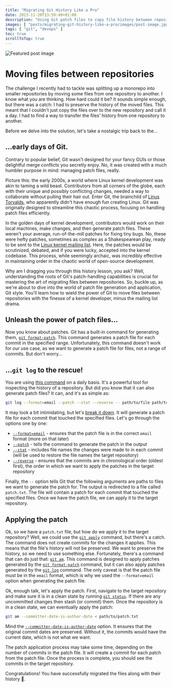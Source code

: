 ```yaml
---
title: "Migrating Git History Like a Pro"
date: 2023-11-20T13:59:49+01:00
description: "Using Git patch files to copy file history between repositories"
images: [ "posts/migrating-git-history-like-a-pro/images/post-image.jpg" ]
tags: [ "git", "devops" ]
toc: true
scrollToTop: true
---
```


![Featured post image](images/post-image.jpg)

# Moving files between repositories

The challenge I recently had to tackle was splitting up a monorepo into smaller repositories by moving some files from
one repository to another. I know what you are thinking. How hard could it be? It sounds simple enough, but there was a
catch: I had to preserve the history of the moved files. This meant that I couldn't just copy the files over to the new
repository and call it a day. I had to find a way to transfer the files' history from one repository to another.

Before we delve into the solution, let's take a nostalgic trip back to the...

## ...early days of Git.

Contrary to popular belief, Git wasn't designed for your fancy GUIs or those delightful merge conflicts you secretly
enjoy. No, it was created with a much humbler purpose in mind: managing patch files, really.

Picture this: the early 2000s, a world where Linux kernel development was akin to taming a wild beast. Contributors from
all corners of the globe, each with their unique and possibly conflicting changes, needed a way to collaborate without
pulling their hair out. Enter Git, the brainchild of [Linus Torvalds](https://www.wikiwand.com/en/Linus%20Torvalds), who
apparently didn't have enough fun creating Linux. Git was originally designed to streamline this chaotic process,
focusing on handling patch files efficiently.

In the golden days of kernel development, contributors would work on their local machines, make changes, and then
generate patch files. These weren't your average, run-of-the-mill patches for fixing tiny bugs. No, these were hefty
patches, sometimes as complex as a Shakespearean play, ready to be sent to
the [Linux kernel mailing list](https://www.wikiwand.com/en/Linux_kernel_mailing_list). Here, the patches would be
scrutinized, debated, and if you were lucky, accepted into the kernel codebase. This process, while seemingly archaic,
was incredibly effective in maintaining order in the chaotic world of open-source development.

Why am I dragging you through this history lesson, you ask? Well, understanding the roots of Git's patch-handling
capabilities is crucial for mastering the art of migrating files between repositories. So, buckle up, as we're about to
dive into the world of patch file generation and application, Git style. You'll learn how to wield the power of Git to
move files between repositories with the finesse of a kernel developer, minus the mailing list drama.

## Unleash the power of patch files...

Now you know about patches. Git has a built-in command for generating
them, [`git format-patch`](https://git-scm.com/docs/git-format-patch). This command generates a patch file for each
commit in the specified range. Unfortunately, this command doesn't work for our use case, as we want to generate a patch
file for files, not a range of commits. But don't worry...

## ...`git log` to the rescue!

You are using [this command](https://git-scm.com/docs/git-log) on a daily basis. It's a powerful tool for inspecting the
history of a repository. But did you know that it can also generate patch files? It can, and it's as simple as:

```bash
git log --format=email --patch --stat --reverse -- path/to/file path/to/other/file > patch.txt
```

It may look a bit intimidating, but
let's [break it down](https://explainshell.com/explain?cmd=git+log+--pretty%3Demail+--patch+--stat+--reverse+--+path%2Fto%2Ffile+path%2Fto%2Fother%2Ffile+%3E+patch.txt).
It will generate a patch file for each commit that touched the specified files. Let's go through the options one by one:

* [`--format=email`](https://git-scm.com/docs/git-log#Documentation/git-log.txt---formatltformatgt) - ensures that the
  patch file is in the correct `email` format (more on that later)
* [`--patch`](https://git-scm.com/docs/git-log#Documentation/git-log.txt---patch) - tells the command to generate the
  patch in the output
* [`--stat`](https://git-scm.com/docs/git-log#Documentation/git-log.txt---statltwidthgtltname-widthgtltcountgt) -
  includes file names the changes were made to in each commit (will be used to restore the file names the target
  repository)
* [`--reverse`](https://git-scm.com/docs/git-log#Documentation/git-log.txt---reverse) - ensures that the commits are in
  chronological order (oldest first), the order in which we want to apply the patches in the target repository

Finally, the `--` option tells Git that the following arguments are paths to files we want to generate the patch for.
The output is redirected to a file called `patch.txt`. The file will contain a patch for each commit that touched the
specified files. Once we have the patch file, we can apply it to the target repository.

## Applying the patch

Ok, so we have a `patch.txt` file, but how do we apply it to the target repository? Well, we could use
the [`git apply`](https://git-scm.com/docs/git-apply) command, but there's a catch. The command does not create commits
for the changes it applies. This means that the file's history will not be preserved. We want to preserve the history,
so we need to use something else. Fortunately, there's a command that can do just
that: [`git am`](https://git-scm.com/docs/git-am). This command is designed to apply patches generated by
the [`git format-patch`](https://git-scm.com/docs/git-format-patch) command, but it can also apply patches generated by
the [`git log`]((https://git-scm.com/docs/git-log)) command. The only caveat is that the patch file must be in
the `email` format, which is why we used the `--format=email` option when generating the patch file.

Ok, enough talk, let's apply the patch. First, navigate to the target repository and make sure
it is in a clean state by running [`git status`](https://git-scm.com/docs/git-status). If there are any uncommitted
changes then stash (or commit) them. Once the repository is in a clean state, we can eventually apply the patch:

```bash 
git am --committer-date-is-author-date < path/to/patch.txt
```

Mind
the [`--committer-date-is-author-date`](https://git-scm.com/docs/git-am#Documentation/git-am.txt---committer-date-is-author-date)
option. It ensures that the original commit dates are preserved. Without it, the commits would have the current date,
which is not what we want.

The patch application process may take some time, depending on the number of commits in the patch file. It will create a
commit for each patch from the patch file. Once the process is complete, you should see the commits in the target
repository.

Congratulations! You have successfully migrated the files along with their history 🚀.
